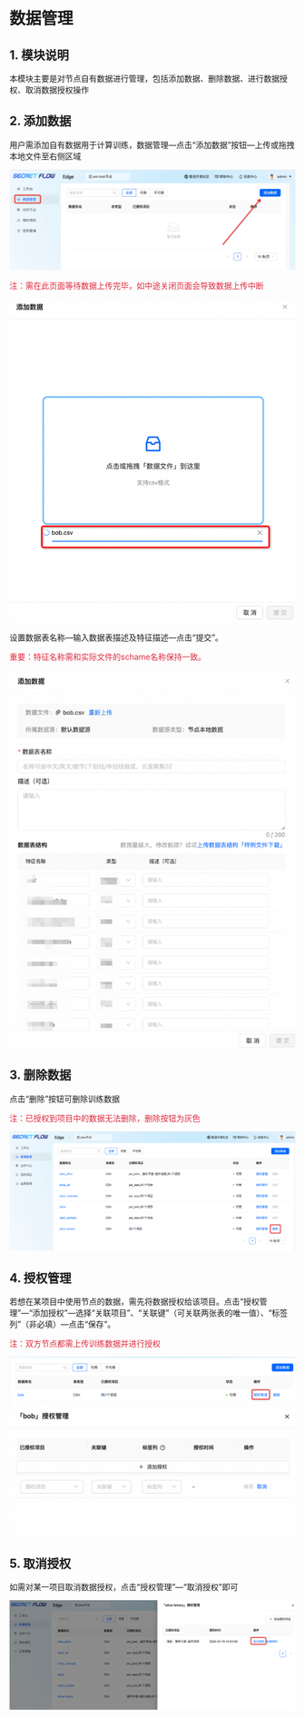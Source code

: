 # 数据管理

## 1. 模块说明

本模块主要是对节点自有数据进行管理，包括添加数据、删除数据、进行数据授权、取消数据授权操作

## 2. 添加数据

用户需添加自有数据用于计算训练，数据管理—点击“添加数据”按钮—上传或拖拽本地文件至右侧区域

![Data1](../../../imgs/data1.png)

<font color=#DF2A3F> 注：需在此页面等待数据上传完毕，如中途关闭页面会导致数据上传中断 </font>

![Data2](../../../imgs/data2.png)

设置数据表名称—输入数据表描述及特征描述—点击“提交”。

<font color=#DF2A3F> 重要：特征名称需和实际文件的schame名称保持一致。</font>

![Data3](../../../imgs/data3.png)

## 3. 删除数据

点击“删除”按钮可删除训练数据

<font color=#DF2A3F> 注：已授权到项目中的数据无法删除，删除按钮为灰色 </font>

![Data4](../../../imgs/data4.png)

## 4. 授权管理

若想在某项目中使用节点的数据，需先将数据授权给该项目。点击“授权管理”—“添加授权”—选择“关联项目”、“关联键”（可关联两张表的唯一值）、“标签列”（非必填）—点击“保存”。

<font color=#DF2A3F> 注：双方节点都需上传训练数据并进行授权 </font>

![Data5](../../../imgs/data5.png)
![Data6](../../../imgs/data6.png)

## 5. 取消授权

如需对某一项目取消数据授权，点击“授权管理”—“取消授权”即可

![Data7](../../../imgs/data7.png)